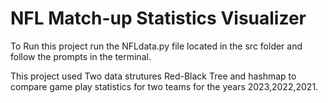<H1>NFL Match-up Statistics Visualizer</H1>

To Run this project run the NFLdata.py file located in the src folder and follow the prompts in the terminal. 

This project used Two data strutures Red-Black Tree and hashmap to compare game play statistics for two teams for the years 2023,2022,2021. 
